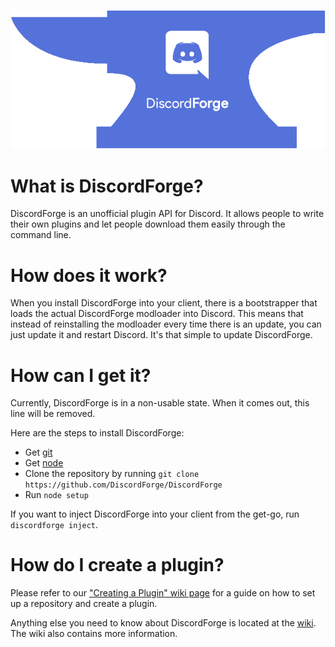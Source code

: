 <p align="center">
	<img alt="DiscordForge Banner" src="https://github.com/DiscordForge/DiscordForge/raw/master/discordforge.png"></img>
</p>

# What is DiscordForge?
DiscordForge is an unofficial plugin API for Discord. It allows people to write their own plugins and let people download them easily through the command line.

# How does it work?
When you install DiscordForge into your client, there is a bootstrapper that loads the actual DiscordForge modloader into Discord. This means that instead of reinstalling the modloader every time there is an update, you can just update it and restart Discord. It's that simple to update DiscordForge.

# How can I get it?
Currently, DiscordForge is in a non-usable state. When it comes out, this line will be removed.

Here are the steps to install DiscordForge:
* Get [git](https://git-scm.com/)
* Get [node](https://nodejs.org/)
* Clone the repository by running `git clone https://github.com/DiscordForge/DiscordForge`
* Run `node setup`

If you want to inject DiscordForge into your client from the get-go, run `discordforge inject`.

# How do I create a plugin?
Please refer to our ["Creating a Plugin" wiki page](https://github.com/DiscordForge/DiscordForge/wiki/Creating-a-Plugin) for a guide on how to set up a repository and create a plugin.

Anything else you need to know about DiscordForge is located at the [wiki](https://github.com/DiscordForge/DiscordForge/wiki). The wiki also contains more information.
